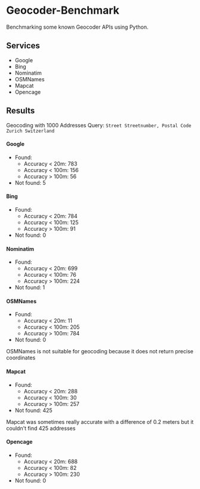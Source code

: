 # Geocoder-Benchmark
Benchmarking some known Geocoder APIs using Python.

## Services

* Google
* Bing
* Nominatim
* OSMNames
* Mapcat
* Opencage

## Results

Geocoding with 1000 Addresses
Query:  `Street Streetnumber, Postal Code Zurich Switzerland`

#### Google

* Found:
    * Accuracy < 20m: 783
    * Accuracy < 100m: 156
    * Accuracy > 100m: 56
* Not found: 5

#### Bing

* Found:
    * Accuracy < 20m: 784
    * Accuracy < 100m: 125
    * Accuracy > 100m: 91
* Not found: 0

#### Nominatim

* Found:
    * Accuracy < 20m: 699
    * Accuracy < 100m: 76
    * Accuracy > 100m: 224
* Not found: 1

#### OSMNames

* Found:
    * Accuracy < 20m: 11
    * Accuracy < 100m: 205
    * Accuracy > 100m: 784
* Not found: 0

OSMNames is not suitable for geocoding because it does not return precise coordinates

#### Mapcat

* Found:
    * Accuracy < 20m: 288
    * Accuracy < 100m: 30
    * Accuracy > 100m: 257
* Not found: 425

Mapcat was sometimes really accurate with a difference of 0.2 meters but it couldn't find 425 addresses

#### Opencage

* Found:
    * Accuracy < 20m: 688
    * Accuracy < 100m: 82
    * Accuracy > 100m: 230
* Not found: 0
